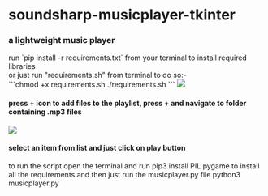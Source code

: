 # soundsharp-musicplayer-tkinter
<h3>a lightweight music player</h3>
run `pip install -r requirements.txt` from your terminal to install required libraries</br>
or just run "requirements.sh" from terminal to do so:-</br>
```chmod +x requirements.sh
./requirements.sh
```

<img src="https://i.imgur.com/YXOVLJH.png">

<h4>press + icon to add files to the playlist, press + and navigate to folder containing .mp3 files</h4>

<img src="https://i.imgur.com/wE8WM0y.png">

<h4>select an item from list and just click on play button</h4>

to run the script open the terminal and run 
pip3 install PIL pygame
to install all the requirements
and then just run the musicplayer.py file
python3 musicplayer.py


